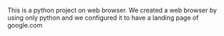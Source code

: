 This is a python project on web browser.
We created a web browser by using only python and we configured it to have a landing page of google.com

